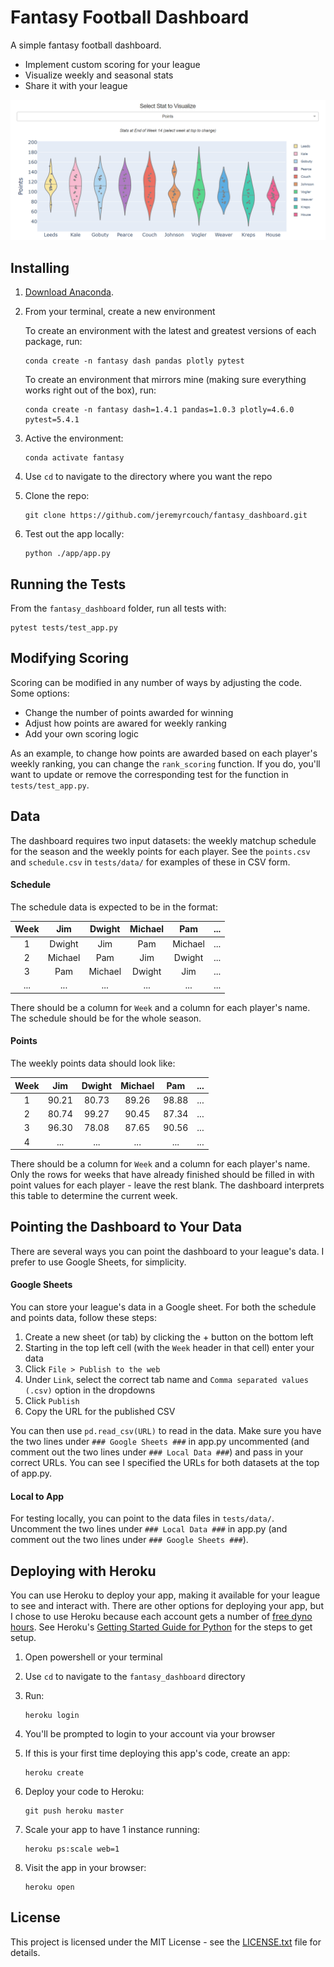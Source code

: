 # Fantasy Football Dashboard

A simple fantasy football dashboard.
- Implement custom scoring for your league
- Visualize weekly and seasonal stats
- Share it with your league

![vis](images/vis_points.png)

## Installing

1. [Download Anaconda](https://www.anaconda.com/distribution/).
2. From your terminal, create a new environment

   To create an environment with the latest and greatest versions of each package, run:
   ```
   conda create -n fantasy dash pandas plotly pytest
   ```
   To create an environment that mirrors mine (making sure everything works right out of the box), run:
   ```
   conda create -n fantasy dash=1.4.1 pandas=1.0.3 plotly=4.6.0 pytest=5.4.1
   ```

3. Active the environment:
   ```
   conda activate fantasy
   ```

4. Use `cd` to navigate to the directory where you want the repo
5. Clone the repo:
   ```
   git clone https://github.com/jeremyrcouch/fantasy_dashboard.git
   ```

6. Test out the app locally:
   ```
   python ./app/app.py
   ```

## Running the Tests

From the `fantasy_dashboard` folder, run all tests with:
```
pytest tests/test_app.py
```

## Modifying Scoring

Scoring can be modified in any number of ways by adjusting the code.  Some options:
- Change the number of points awarded for winning
- Adjust how points are awared for weekly ranking
- Add your own scoring logic

As an example, to change how points are awarded based on each player's weekly ranking, you can change the `rank_scoring` function.  If you do, you'll want to update or remove the corresponding test for the function in `tests/test_app.py`.

## Data

The dashboard requires two input datasets: the weekly matchup schedule for the season and the weekly points for each player.  See the `points.csv` and `schedule.csv` in `tests/data/` for examples of these in CSV form.

#### Schedule

The schedule data is expected to be in the format:

| Week   | Jim    | Dwight | Michael| Pam    | ...    |
|:------:|:------:|:------:|:------:|:------:|:------:|
| 1      | Dwight | Jim    | Pam    | Michael| ...    |
| 2      | Michael| Pam    | Jim    | Dwight | ...    |
| 3      | Pam    | Michael| Dwight | Jim    | ...    |
| ...    | ...    | ...    | ...    | ...    | ...    |

There should be a column for `Week` and a column for each player's name.  The schedule should be for the whole season.

#### Points

The weekly points data should look like:

| Week   | Jim    | Dwight | Michael| Pam    | ...    |
|:------:|:------:|:------:|:------:|:------:|:------:|
| 1      | 90.21  | 80.73  | 89.26  | 98.88  | ...    |
| 2      | 80.74  | 99.27  | 90.45  | 87.34  | ...    |
| 3      | 96.30  | 78.08  | 87.65  | 90.56  | ...    |
| 4      | ...    | ...    | ...    | ...    | ...    |

There should be a column for `Week` and a column for each player's name.  Only the rows for weeks that have already finished should be filled in with point values for each player - leave the rest blank.  The dashboard interprets this table to determine the current week.

## Pointing the Dashboard to Your Data

There are several ways you can point the dashboard to your league's data.  I prefer to use Google Sheets, for simplicity.

#### Google Sheets

You can store your league's data in a Google sheet.  For both the schedule and points data, follow these steps:

1. Create a new sheet (or tab) by clicking the + button on the bottom left
2. Starting in the top left cell (with the `Week` header in that cell) enter your data
3. Click `File > Publish to the web`
4. Under `Link`, select the correct tab name and `Comma separated values (.csv)` option in the dropdowns
5. Click `Publish`
6. Copy the URL for the published CSV

You can then use `pd.read_csv(URL)` to read in the data.  Make sure you have the two lines under `### Google Sheets ###` in app.py uncommented (and comment out the two lines under `### Local Data ###`) and pass in your correct URLs.  You can see I specified the URLs for both datasets at the top of app.py.

#### Local to App

For testing locally, you can point to the data files in `tests/data/`.  Uncomment the two lines under `### Local Data ###` in app.py (and comment out the two lines under `### Google Sheets ###`).

## Deploying with Heroku

You can use Heroku to deploy your app, making it available for your league to see and interact with.  There are other options for deploying your app, but I chose to use Heroku because each account gets a number of [free dyno hours](https://devcenter.heroku.com/articles/free-dyno-hours).  See Heroku's [Getting Started Guide for Python](https://devcenter.heroku.com/articles/getting-started-with-python?singlepage=true) for the steps to get setup.

1. Open powershell or your terminal
2. Use `cd` to navigate to the `fantasy_dashboard` directory
3. Run:
   ```
   heroku login
   ```

4. You'll be prompted to login to your account via your browser
5. If this is your first time deploying this app's code, create an app:
   ```
   heroku create
   ```

6. Deploy your code to Heroku:
   ```
   git push heroku master
   ```
   
7. Scale your app to have 1 instance running:
   ```
   heroku ps:scale web=1
   ```

8. Visit the app in your browser:
   ```
   heroku open
   ```

## License

This project is licensed under the MIT License - see the [LICENSE.txt](LICENSE.txt) file for details.

